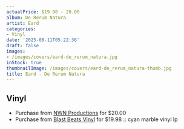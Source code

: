 ```yaml
---
actualPrice: $19.98 - 20.00
album: De Rerum Natura
artist: Eard
categories:
- Vinyl
date: '2025-08-11T05:22:36'
draft: false
images:
- /images/covers/eard-de_rerum_natura.jpg
inStock: true
thumbnailImage: /images/covers/eard-de_rerum_natura-thumb.jpg
title: Eard - De Rerum Natura
---
```


## Vinyl
* Purchase from [NWN Productions](http://shop.nwnprod.com/index.php?route=product/product&path=75&product_id=60792&sort=pd.name&order=ASC) for $20.00
* Purchase from [Blast Beats Vinyl](https://blastbeatsvinyl.com/products/eard-de-rerum-natura-cyan-marble-vinyl-lp) for $19.98 :: cyan marble vinyl lp
